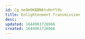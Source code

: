 ```yaml
---
id: Cg_mo8m9KBBN6tvHnYl9s
title: Enlightenment Transmission
desc: ''
updated: 1644961726966
created: 1644961726966
---
```


